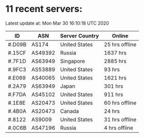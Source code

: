 # 11 recent servers:

Latest update at: Mon Mar 30 16:10:18 UTC 2020

| ID | ASN | Server Country | Online |
| -- | --- | -------------- | ------ |
| #.D09B | AS174 | United States | 25 hrs offline |
| #.15CF | AS49392 | Russia | 1637 hrs |
| #.7F1D | AS63949 | Singapore | 2885 hrs |
| #.9FC3 | AS53889 | United States | 93 hrs |
| #.E069 | AS40065 | United States | 1621 hrs |
| #.2A79 | AS63949 | Japan | 301 hrs |
| #.F7DA | AS45102 | United States | 911 hrs |
| #.1E8E | AS20473 | United States | 60 hrs offline |
| #.4B0A | AS20473 | Canada | 24 hrs |
| #.8122 | AS9009 | United States | 31 hrs offline |
| #.0C6B | AS47196 | Russia | 4 hrs offline |

